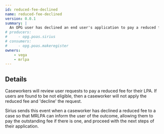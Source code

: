 ```yaml
---
id: reduced-fee-declined
name: reduced-fee-declined
version: 0.0.1
summary: |
  An OPG user has declined an end user's application to pay a reduced fee
# producers:
#     - opg.poas.sirius
# consumers:
#     - opg.poas.makeregister
owners:
    - vega
    - mrlpa
---
```


## Details

Caseworkers will review user requests to pay a reduced fee for their LPA. If users are found to be not eligible, then a caseworker will not apply the reduced fee and 'decline' the request.

Sirius sends this event when a caseworker has declined a reduced fee to a case so that MRLPA can inform the user of the outcome, allowing them to pay the outstanding fee if there is one, and proceed with the next steps of their application.

<NodeGraph title="Consumer / Producer Diagram" />

<EventExamples />

<Schema />
